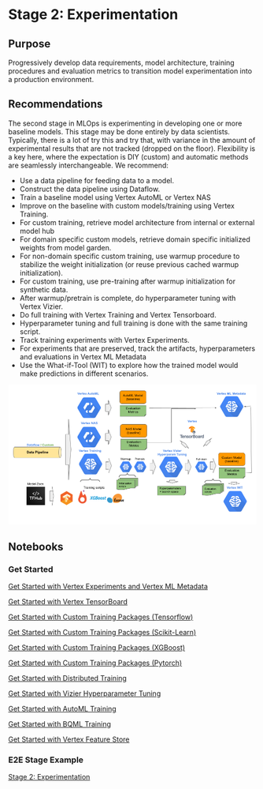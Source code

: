 # Stage 2: Experimentation

## Purpose

Progressively develop data requirements, model architecture, training procedures and evaluation metrics to transition model experimentation into a production environment.


## Recommendations  

The second stage in MLOps is experimenting in developing one or more baseline models. This stage may be done entirely by data scientists. Typically, there is a lot of try this and try that, with variance in the amount of experimental results that are not tracked (dropped on the floor). Flexibility is a key here, where the expectation is DIY (custom) and automatic methods are seamlessly interchangeable. We recommend:

- Use a data pipeline for feeding data to a model.
- Construct the data pipeline using Dataflow.
- Train a baseline model using Vertex AutoML or Vertex NAS
- Improve on the baseline with custom models/training using Vertex Training.
- For custom training, retrieve model architecture from internal or external model hub
- For domain specific custom models, retrieve domain specific initialized weights from model garden.
- For non-domain specific custom training, use warmup procedure to stabilize the weight initialization (or reuse previous cached warmup initialization).
- For custom training, use pre-training after warmup initialization for synthetic data.
- After warmup/pretrain is complete, do hyperparameter tuning with Vertex Vizier.
- Do full training with Vertex Training and Vertex Tensorboard.
- Hyperparameter tuning and full training is done with the same training script.
- Track training experiments with Vertex Experiments.
- For experiments that are preserved, track the artifacts, hyperparameters and evaluations in Vertex ML Metadata
- Use the What-if-Tool (WIT) to explore how the trained model would make predictions in different scenarios.


<img src='stage2.png'>

## Notebooks

### Get Started

[Get Started with Vertex Experiments and Vertex ML Metadata](get_started_vertex_experiments.ipynb)

[Get Started with Vertex TensorBoard](get_started_vertex_tensorboard.ipynb)

[Get Started with Custom Training Packages (Tensorflow)](get_started_vertex_training.ipynb)

[Get Started with Custom Training Packages (Scikit-Learn)](get_started_vertex_training_sklearn.ipynb)

[Get Started with Custom Training Packages (XGBoost)](get_started_vertex_training_xgboost.ipynb)

[Get Started with Custom Training Packages (Pytorch)](get_started_vertex_training_pytorch.ipynb)

[Get Started with Distributed Training](get_started_vertex_distributed_training.ipynb)

[Get Started with Vizier Hyperparameter Tuning](get_started_vertex_vizier.ipynb)

[Get Started with AutoML Training](get_started_automl_training.ipynb)

[Get Started with BQML Training](get_started_bqml_training.ipynb)

[Get Started with Vertex Feature Store](get_started_vertex_feature_store.ipynb)

### E2E Stage Example

[Stage 2: Experimentation](mlops_experimentation.ipynb)

